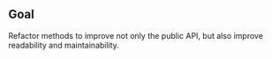 ## Goal
Refactor methods to improve not only the public API, but also improve readability and maintainability.